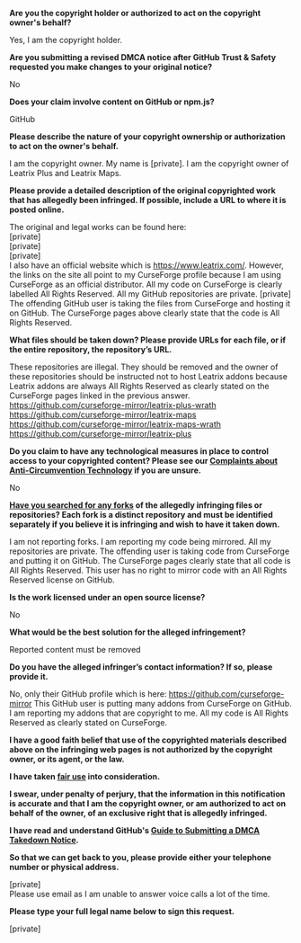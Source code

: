 **Are you the copyright holder or authorized to act on the copyright owner's behalf?**

Yes, I am the copyright holder.

**Are you submitting a revised DMCA notice after GitHub Trust & Safety requested you make changes to your original notice?**

No

**Does your claim involve content on GitHub or npm.js?**

GitHub

**Please describe the nature of your copyright ownership or authorization to act on the owner's behalf.**

I am the copyright owner. My name is [private]. I am the copyright owner of Leatrix Plus and Leatrix Maps.

**Please provide a detailed description of the original copyrighted work that has allegedly been infringed. If possible, include a URL to where it is posted online.**

The original and legal works can be found here:  
[private]  
[private]  
[private]  
I also have an official website which is https://www.leatrix.com/. However, the links on the site all point to my CurseForge profile because I am using CurseForge as an official distributor. All my code on CurseForge is clearly labelled All Rights Reserved. All my GitHub repositories are private.
[private]  
The offending GitHub user is taking the files from CurseForge and hosting it on GitHub. The CurseForge pages above clearly state that the code is All Rights Reserved.

**What files should be taken down? Please provide URLs for each file, or if the entire repository, the repository’s URL.**

These repositories are illegal. They should be removed and the owner of these repositories should be instructed not to host Leatrix addons because Leatrix addons are always All Rights Reserved as clearly stated on the CurseForge pages linked in the previous answer.  
https://github.com/curseforge-mirror/leatrix-plus-wrath  
https://github.com/curseforge-mirror/leatrix-maps  
https://github.com/curseforge-mirror/leatrix-maps-wrath  
https://github.com/curseforge-mirror/leatrix-plus  

**Do you claim to have any technological measures in place to control access to your copyrighted content? Please see our <a href="https://docs.github.com/articles/guide-to-submitting-a-dmca-takedown-notice#complaints-about-anti-circumvention-technology">Complaints about Anti-Circumvention Technology</a> if you are unsure.**

No

**<a href="https://docs.github.com/articles/dmca-takedown-policy#b-what-about-forks-or-whats-a-fork">Have you searched for any forks</a> of the allegedly infringing files or repositories? Each fork is a distinct repository and must be identified separately if you believe it is infringing and wish to have it taken down.**

I am not reporting forks. I am reporting my code being mirrored. All my repositories are private. The offending user is taking code from CurseForge and putting it on GitHub. The CurseForge pages clearly state that all code is All Rights Reserved. This user has no right to mirror code with an All Rights Reserved license on GitHub.

**Is the work licensed under an open source license?**

No

**What would be the best solution for the alleged infringement?**

Reported content must be removed

**Do you have the alleged infringer’s contact information? If so, please provide it.**

No, only their GitHub profile which is here:
https://github.com/curseforge-mirror
This GitHub user is putting many addons from CurseForge on GitHub. I am reporting my addons that are copyright to me. All my code is All Rights Reserved as clearly stated on CurseForge.

**I have a good faith belief that use of the copyrighted materials described above on the infringing web pages is not authorized by the copyright owner, or its agent, or the law.**

**I have taken <a href="https://www.lumendatabase.org/topics/22">fair use</a> into consideration.**

**I swear, under penalty of perjury, that the information in this notification is accurate and that I am the copyright owner, or am authorized to act on behalf of the owner, of an exclusive right that is allegedly infringed.**

**I have read and understand GitHub's <a href="https://docs.github.com/articles/guide-to-submitting-a-dmca-takedown-notice/">Guide to Submitting a DMCA Takedown Notice</a>.**

**So that we can get back to you, please provide either your telephone number or physical address.**

[private]  
Please use email as I am unable to answer voice calls a lot of the time.

**Please type your full legal name below to sign this request.**

[private]
